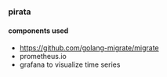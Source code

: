 ### pirata



#### components used
- https://github.com/golang-migrate/migrate
- prometheus.io
- grafana to visualize time series 
